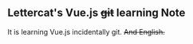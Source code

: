 ## Lettercat's Vue.js <del>git</del> learning Note

It is learning Vue.js incidentally git. <del>And English.</del>

